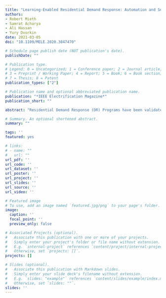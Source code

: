 ```yaml
---
title: "Learning-Enabled Residential Demand Response: Automation and Security of Cyberphysical Demand Response Systems"
authors:
- Robert Mieth
- Samrat Acharya
- Ali Hassan
- Yury Dvorkin
date: 2021-03-05
doi: "10.1109/MELE.2020.3047470"

# Schedule page publish date (NOT publication's date).
publishDate: ""

# Publication type.
# Legend: 0 = Uncategorized; 1 = Conference paper; 2 = Journal article;
# 3 = Preprint / Working Paper; 4 = Report; 5 = Book; 6 = Book section;
# 7 = Thesis; 8 = Patent
publication_types: ["2"]

# Publication name and optional abbreviated publication name.
publication: "*IEEE Electrification Magazine*"
publication_short: ""

abstract: "Residential Demand Response (DR) Programs have been validated as a viable technology to improve energy efficiency and the reliability of electric power distribution. However, various technical and organizational challenges hinder their full techno-economic potential. In practice, these challenges are related to the small-scale, distributed, heterogeneous, and stochastic nature of residential DR resources. This article investigates state-of-the-art online and reinforcement learning methods that are capable of overcoming these challenges in the context of DR pricing, scheduling, and cybersecurity."

# Summary. An optional shortened abstract.
summary: ""

tags: ''
featured: yes

# links:
# - name: ""
#   url: ""
url_pdf: ''
url_code: '' 
url_dataset: ''
url_poster: ''
url_project: ''
url_slides: ''
url_source: ''
url_video: ''

# Featured image
# To use, add an image named `featured.jpg/png` to your page's folder. 
image:
  caption: ''
  focal_point: ''
  preview_only: false

# Associated Projects (optional).
#   Associate this publication with one or more of your projects.
#   Simply enter your project's folder or file name without extension.
#   E.g. `internal-project` references `content/project/internal-project/index.md`.
#   Otherwise, set `projects: []`.
projects: []

# Slides (optional).
#   Associate this publication with Markdown slides.
#   Simply enter your slide deck's filename without extension.
#   E.g. `slides: "example"` references `content/slides/example/index.md`.
#   Otherwise, set `slides: ""`.
slides: ''
---
```

